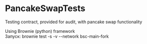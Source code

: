 # PancakeSwapTests
Testing contract, provided for audit, with pancake swap functionality

Using Brownie (python) framework  <br>
Запуск: brownie test -s -v --network bsc-main-fork
